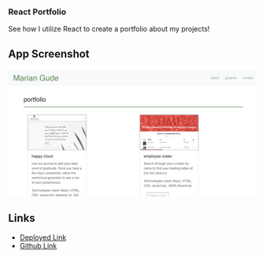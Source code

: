 ### React Portfolio

See how I utilize React to create a portfolio about my projects!

## App Screenshot

![appscreenshot](src/img/appScreenshot.png)

## Links

- [Deployed Link](https://fierce-eyrie-11195.herokuapp.com/)
- [Github Link](https://github.com/mkgude/react-portfolio)
